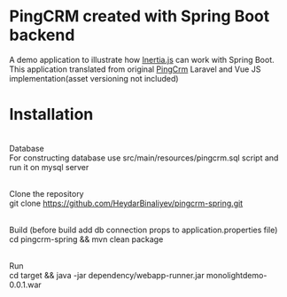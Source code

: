 # PingCRM created with Spring Boot backend
A demo application to illustrate how <a href="https://inertiajs.com" rel="nofollow">Inertia.js</a> can work with Spring Boot.
<br>This application translated from original <a href="https://github.com/inertiajs/pingcrm" rel="nofollow">PingCrm</a> Laravel and Vue JS implementation(asset versioning not included)
# Installation

<br>Database
<br>For constructing database use src/main/resources/pingcrm.sql script and run it on mysql server

<br>Clone the repository
<br> git clone https://github.com/HeydarBinaliyev/pingcrm-spring.git

<br>Build (before build add db connection props to application.properties file)
<br>cd pingcrm-spring && mvn clean package

<br>Run
<br>cd target && java -jar dependency/webapp-runner.jar monolightdemo-0.0.1.war
